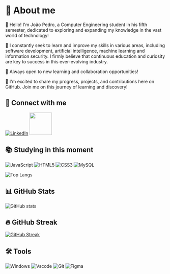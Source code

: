 # 🚀 About me

👋 Hello! I'm João Pedro, a Computer Engineering student in his fifth semester, dedicated to exploring and expanding my knowledge in the vast world of technology!

🌱 I constantly seek to learn and improve my skills in various areas, including software development, artificial intelligence, machine learning and information security. I firmly believe that continuous education and curiosity are key to success in this ever-evolving industry.

💼 Always open to new learning and collaboration opportunities!

🚀 I'm excited to share my progress, projects, and contributions here on GitHub. Join me on this journey of learning and discovery!

## 👋 Connect with me
[![LinkedIn](https://img.shields.io/badge/LinkedIn-0077B5?style=for-the-badge&logo=linkedin&logoColor=white)](https://www.linkedin.com/in/joão-pedro-labussiere-frança-550937282/) 
[<img src="https://hermes.digitalinnovation.one/assets/diome/logo-full.svg" width="70">](https://web.dio.me/users/labussework)

## 📚 Studying in this moment

![JavaScript](https://img.shields.io/badge/JavaScript-F7DF1E?style=for-the-badge&logo=javascript&logoColor=black) 
![HTML5](https://img.shields.io/badge/HTML5-E34F26?style=for-the-badge&logo=html5&logoColor=white) 
![CSS3](https://img.shields.io/badge/CSS3-1572B6?style=for-the-badge&logo=css3&logoColor=white) 
![MySQL](https://img.shields.io/badge/MySQL-00000F?style=for-the-badge&logo=mysql&logoColor=white)

![Top Langs](https://github-readme-stats-git-masterrstaa-rickstaa.vercel.app/api/top-langs/?username=JPLabussiereF&theme=midnight-purple&layout=compact&bg_color=000&border_color=8300ff&text_color=FFF)

## 📊 GitHub Stats

![GitHub stats](https://github-readme-stats.vercel.app/api?username=JPLabussiereF&hide_title=true&border_color=8300ff&theme=midnight-purple&show_icons=true)

## 🔥 GitHub Streak

[![GitHub Streak](https://streak-stats.demolab.com/?user=JPLabussiereF&theme=midnight-purple&background=000&border=8300ff&dates=FFF)](https://git.io/streak-stats)

## 🛠️ Tools

![Windows](https://img.shields.io/badge/Windows-000?style=for-the-badge&logo=windows&logoColor=2CA5E0)
![Vscode](https://img.shields.io/badge/Vscode-007ACC?style=for-the-badge&logo=visual-studio-code&logoColor=white) 
![Git](https://img.shields.io/badge/GIT-E44C30?style=for-the-badge&logo=git&logoColor=white) 
![Figma](https://img.shields.io/badge/Figma-696969?style=for-the-badge&logo=figma&logoColor=figma)

<!---
JPLabussiereF/JPLabussiereF is a ✨ special ✨ repository because its `README.md` (this file) appears on your GitHub profile.
You can click the Preview link to take a look at your changes.
--->
